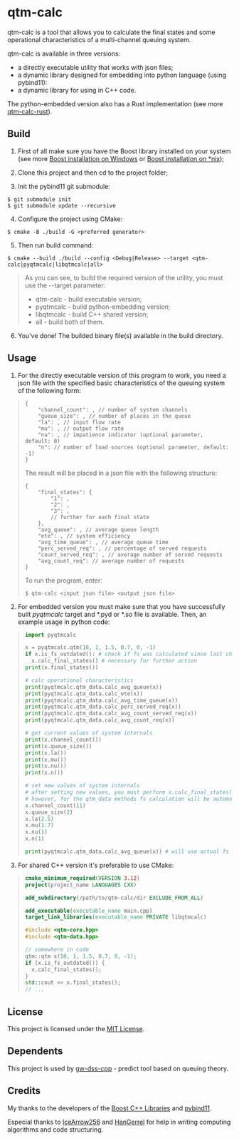 # qtm-calc

qtm-calc is a tool that allows you to calculate the final states and some operational characteristics of a multi-channel queuing system.

qtm-calc is available in three versions:
* a directly executable utility that works with json files;
* a dynamic library designed for embedding into python language (using pybind11):
* a dynamic library for using in C++ code.

The python-embedded version also has a Rust implementation (see more [qtm-calc-rust](https://github.com/Andinoriel/qtm-calc-rust)).

## Build

1. First of all make sure you have the Boost library installed on your system (see more [Boost installation on Windows](https://www.boost.org/doc/libs/1_75_0/more/getting_started/windows.html) or [Boost installation on *nix](https://www.boost.org/doc/libs/1_75_0/more/getting_started/unix-variants.html));

2. Clone this project and then cd to the project folder;

3. Init the pybind11 git submodule:
```
$ git submodule init
$ git submodule update --recursive
```

4. Configure the project using CMake:
```
$ cmake -B ./build -G <preferred generator>
```

5. Then run build command:
```
$ cmake --build ./build --config <Debug|Release> --target <qtm-calc|pyqtmcalc|libqtmcalc|all>
```
> As you can see, to build the required version of the utility, you must use the --target parameter:
> * qtm-calc - build executable version;
> * pyqtmcalc - build python-embedding version;
> * libqtmcalc - build C++ shared version;
> * all - build both of them.

6. You've done! The builded binary file(s) available in the build directory.

## Usage

1. For the directly executable version of this program to work, you need a json file with the specified basic characteristics of the queuing system of the following form:

> ```jsonc
> {
>     "channel_count": , // number of system channels
>     "queue_size": , // number of places in the queue
>     "la": , // input flow rate
>     "mu": , // output flow rate
>     "nu": , // impatience indicator (optional parameter, default: 0)
>     "n": // number of load sources (optional parameter, default: -1)
> }
> ```
> 
> The result will be placed in a json file with the following structure:
> ```jsonc
> {
>     "final_states": {
>         "1": ,
>         "2": ,
>         "3": ,
>         // further for each final state
>     },
>     "avg_queue": , // average queue length
>     "ete": , // system efficiency
>     "avg_time_queue": , // average queue time
>     "perc_served_req": , // percentage of served requests 
>     "count_served_req": , // average number of served requests
>     "avg_count_req": // average number of requests
> }
> ```
> 
> To run the program, enter:
> ```
> $ qtm-calc <input json file> <output json file>
> ```

2. For embedded version you must make sure that you have successfully built *pyqtmcalc* target and *.pyd or *.so file is available. Then, an example usage in python code:

> ```python
> import pyqtmcalc
> 
> x = pyqtmcalc.qtm(10, 1, 1.5, 0.7, 0, -1)
> if x.is_fs_outdated(): # check if fs was calculated since last change of internals
>   x.calc_final_states() # necessary for further action
> print(x.final_states())
> 
> # calc operational characteristics
> print(pyqtmcalc.qtm_data.calc_avg_queue(x))
> print(pyqtmcalc.qtm_data.calc_ete(x))
> print(pyqtmcalc.qtm_data.calc_avg_time_queue(x))
> print(pyqtmcalc.qtm_data.calc_perc_served_req(x))
> print(pyqtmcalc.qtm_data.calc_avg_count_served_req(x))
> print(pyqtmcalc.qtm_data.calc_avg_count_req(x))
> 
> # get current values of system internals
> print(x.channel_count())
> print(x.queue_size())
> print(x.la())
> print(x.mu())
> print(x.nu())
> print(x.n())
> 
> # set new values of system internals
> # after setting new values, you must perform x.calc_final_states() again
> # however, for the qtm_data methods fs calculation will be automatic
> x.channel_count(11)
> x.queue_size(2)
> x.la(2.5)
> x.mu(1.7)
> x.nu(1)
> x.n(1)
>
> print(pyqtmcalc.qtm_data.calc_avg_queue(x)) # will use actual fs
> ```

3. For shared C++ version it's preferable to use CMake:
   
>```cmake
> cmake_minimum_required(VERSION 3.12)
> project(project_name LANGUAGES CXX)
>
> add_subdirectory(/path/to/qtm-calc/dir EXCLUDE_FROM_ALL)
>
> add_executable(executable_name main.cpp)
> target_link_libraries(executable_name PRIVATE libqtmcalc)
>```
>```cpp
> #include <qtm-core.hpp>
> #include <qtm-data.hpp>
> 
> // somewhere in code
> qtm::qtm x(10, 1, 1.5, 0.7, 0, -1);
> if (x.is_fs_outdated()) {
>   x.calc_final_states();
> }
> std::cout << x.final_states();
> // ...
> ```

## License

This project is licensed under the [MIT License](LICENSE).

## Dependents

This project is used by [gw-dss-cpp](https://github.com/HanGerrel/gw-dss-cpp/) - predict tool based on queuing theory.

## Credits

My thanks to the developers of the [Boost C++ Libraries](https://www.boost.org/) and [pybind11](https://github.com/pybind/pybind11).

Especial thanks to [IceArrow256](https://github.com/IceArrow256) and [HanGerrel](https://github.com/HanGerrel) for help in writing computing algorithms and code structuring.
